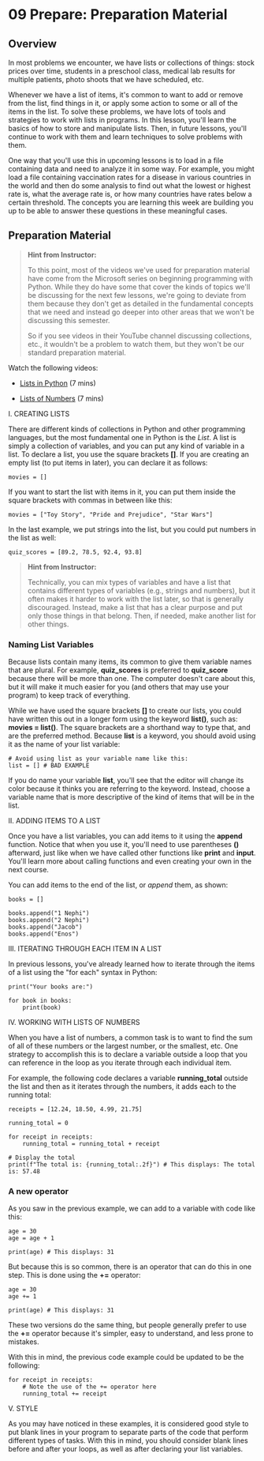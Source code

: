# 09 Prepare: Preparation Material

## Overview

In most problems we encounter, we have lists or collections of things: stock prices over time, students in a preschool class, medical lab results for multiple patients, photo shoots that we have scheduled, etc.

Whenever we have a list of items, it's common to want to add or remove from the list, find things in it, or apply some action to some or all of the items in the list. To solve these problems, we have lots of tools and strategies to work with lists in programs. In this lesson, you'll learn the basics of how to store and manipulate lists. Then, in future lessons, you'll continue to work with them and learn techniques to solve problems with them.

One way that you'll use this in upcoming lessons is to load in a file containing data and need to analyze it in some way. For example, you might load a file containing vaccination rates for a disease in various countries in the world and then do some analysis to find out what the lowest or highest rate is, what the average rate is, or how many countries have rates below a certain threshold. The concepts you are learning this week are building you up to be able to answer these questions in these meaningful cases.

## Preparation Material

>**Hint from Instructor:**
>
>To this point, most of the videos we've used for preparation material have come from the Microsoft series on beginning programming with Python. While they do have some that cover the kinds of topics we'll be discussing for the next few lessons, we're going to deviate from them because they don't get as detailed in the fundamental concepts that we need and instead go deeper into other areas that we won't be discussing this semester.
>
>So if you see videos in their YouTube channel discussing collections, etc., it wouldn't be a problem to watch them, but they won't be our standard preparation material.

Watch the following videos:

- [Lists in Python](https://video.byui.edu/media/Lists+in+Python/0_wpklig1l) (7 mins)

- [Lists of Numbers](https://video.byui.edu/media/Lists+of+Numbers/0_gk6rh5cr) (7 mins)

I. CREATING LISTS

There are different kinds of collections in Python and other programming languages, but the most fundamental one in Python is the *List*. A list is simply a collection of variables, and you can put any kind of variable in a list. To declare a list, you use the square brackets **[]**. If you are creating an empty list (to put items in later), you can declare it as follows:

    movies = []

If you want to start the list with items in it, you can put them inside the square brackets with commas in between like this:

    movies = ["Toy Story", "Pride and Prejudice", "Star Wars"]

In the last example, we put strings into the list, but you could put numbers in the list as well:

    quiz_scores = [89.2, 78.5, 92.4, 93.8]

>**Hint from Instructor:**
>
>Technically, you can mix types of variables and have a list that contains different types of variables (e.g., strings and numbers), but it often makes it harder to work with the list later, so that is generally discouraged. Instead, make a list that has a clear purpose and put only those things in that belong. Then, if needed, make another list for other things.

### **Naming List Variables**

Because lists contain many items, its common to give them variable names that are plural. For example, **quiz_scores** is preferred to **quiz_score** because there will be more than one. The computer doesn't care about this, but it will make it much easier for you (and others that may use your program) to keep track of everything.

While we have used the square brackets **[]** to create our lists, you could have written this out in a longer form using the keyword **list()**, such as: **movies = list()**. The square brackets are a shorthand way to type that, and are the preferred method. Because **list** is a keyword, you should avoid using it as the name of your list variable:

    # Avoid using list as your variable name like this:
    list = [] # BAD EXAMPLE

If you do name your variable **list**, you'll see that the editor will change its color because it thinks you are referring to the keyword. Instead, choose a variable name that is more descriptive of the kind of items that will be in the list.

II. ADDING ITEMS TO A LIST

Once you have a list variables, you can add items to it using the **append** function. Notice that when you use it, you'll need to use parentheses **()** afterward, just like when we have called other functions like **print** and **input**. You'll learn more about calling functions and even creating your own in the next course.

You can add items to the end of the list, or *append* them, as shown:

    books = []

    books.append("1 Nephi")
    books.append("2 Nephi")
    books.append("Jacob")
    books.append("Enos")

III. ITERATING THROUGH EACH ITEM IN A LIST

In previous lessons, you've already learned how to iterate through the items of a list using the "for each" syntax in Python:

    print("Your books are:")

    for book in books:
        print(book)

IV. WORKING WITH LISTS OF NUMBERS

When you have a list of numbers, a common task is to want to find the sum of all of these numbers or the largest number, or the smallest, etc. One strategy to accomplish this is to declare a variable outside a loop that you can reference in the loop as you iterate through each individual item.

For example, the following code declares a variable **running_total** outside the list and then as it iterates through the numbers, it adds each to the running total:

    receipts = [12.24, 18.50, 4.99, 21.75]

    running_total = 0

    for receipt in receipts:
        running_total = running_total + receipt

    # Display the total
    print(f"The total is: {running_total:.2f}") # This displays: The total is: 57.48

### **A new operator**

As you saw in the previous example, we can add to a variable with code like this:

    age = 30
    age = age + 1

    print(age) # This displays: 31

But because this is so common, there is an operator that can do this in one step. This is done using the **+=** operator:

    age = 30
    age += 1

    print(age) # This displays: 31

These two versions do the same thing, but people generally prefer to use the **+=** operator because it's simpler, easy to understand, and less prone to mistakes.

With this in mind, the previous code example could be updated to be the following:

    for receipt in receipts:
        # Note the use of the += operator here
        running_total += receipt

V. STYLE

As you may have noticed in these examples, it is considered good style to put blank lines in your program to separate parts of the code that perform different types of tasks. With this in mind, you should consider blank lines before and after your loops, as well as after declaring your list variables.
